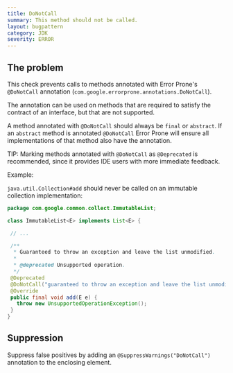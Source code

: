 ```yaml
---
title: DoNotCall
summary: This method should not be called.
layout: bugpattern
category: JDK
severity: ERROR
---
```


<!--
*** AUTO-GENERATED, DO NOT MODIFY ***
To make changes, edit the @BugPattern annotation or the explanation in docs/bugpattern.
-->

## The problem
This check prevents calls to methods annotated with Error Prone's `@DoNotCall`
annotation (`com.google.errorprone.annotations.DoNotCall`).

The annotation can be used on methods that are required to satisfy the contract
of an interface, but that are not supported.

A method annotated with `@DoNotCall` should always be `final` or `abstract`. If
an `abstract` method is annotated `@DoNotCall` Error Prone will ensure all
implementations of that method also have the annotation.

TIP: Marking methods annotated with `@DoNotCall` as `@Deprecated` is
recommended, since it provides IDE users with more immediate feedback.

Example:

`java.util.Collection#add` should never be called on an immutable collection
implementation:

```java
package com.google.common.collect.ImmutableList;

class ImmutableList<E> implements List<E> {

 // ...

 /**
  * Guaranteed to throw an exception and leave the list unmodified.
  *
  * @deprecated Unsupported operation.
  */
 @Deprecated
 @DoNotCall("guaranteed to throw an exception and leave the list unmodified")
 @Override
 public final void add(E e) {
   throw new UnsupportedOperationException();
 }
}
```

## Suppression
Suppress false positives by adding an `@SuppressWarnings("DoNotCall")` annotation to the enclosing element.
